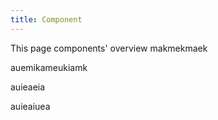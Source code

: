```yaml
---
title: Component
---
```


This page components' overview makmekmaek

auemikameukiamk

auieaeia

auieaiuea